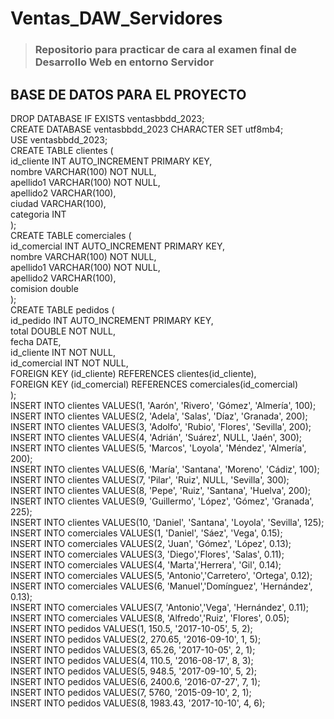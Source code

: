 # Ventas_DAW_Servidores
>### Repositorio para practicar de cara al examen final de Desarrollo Web en entorno Servidor
## BASE DE DATOS PARA EL PROYECTO


DROP DATABASE IF EXISTS ventasbbdd_2023;  
CREATE DATABASE ventasbbdd_2023 CHARACTER SET utf8mb4;  
USE ventasbbdd_2023;  
CREATE TABLE clientes (  
  id_cliente INT  AUTO_INCREMENT PRIMARY KEY,  
  nombre VARCHAR(100) NOT NULL,  
  apellido1 VARCHAR(100) NOT NULL,  
  apellido2 VARCHAR(100),  
  ciudad VARCHAR(100),  
  categoria INT   
);  
CREATE TABLE comerciales (  
  id_comercial INT  AUTO_INCREMENT PRIMARY KEY,  
  nombre VARCHAR(100) NOT NULL,  
  apellido1 VARCHAR(100) NOT NULL,  
  apellido2 VARCHAR(100),  
  comision double  
);  
CREATE TABLE pedidos (  
  id_pedido INT  AUTO_INCREMENT PRIMARY KEY,  
  total DOUBLE NOT NULL,  
  fecha DATE,  
  id_cliente INT  NOT NULL,   
  id_comercial INT  NOT NULL,  
  FOREIGN KEY (id_cliente) REFERENCES clientes(id_cliente),  
  FOREIGN KEY (id_comercial) REFERENCES comerciales(id_comercial)  
);  
INSERT INTO clientes VALUES(1, 'Aarón', 'Rivero', 'Gómez', 'Almería', 100);  
INSERT INTO clientes VALUES(2, 'Adela', 'Salas', 'Díaz', 'Granada', 200);  
INSERT INTO clientes VALUES(3, 'Adolfo', 'Rubio', 'Flores', 'Sevilla', 200);  
INSERT INTO clientes VALUES(4, 'Adrián', 'Suárez', NULL, 'Jaén', 300);  
INSERT INTO clientes VALUES(5, 'Marcos', 'Loyola', 'Méndez', 'Almería', 200);  
INSERT INTO clientes VALUES(6, 'María', 'Santana', 'Moreno', 'Cádiz', 100);  
INSERT INTO clientes VALUES(7, 'Pilar', 'Ruiz', NULL, 'Sevilla', 300);  
INSERT INTO clientes VALUES(8, 'Pepe', 'Ruiz', 'Santana', 'Huelva', 200);  
INSERT INTO clientes VALUES(9, 'Guillermo', 'López', 'Gómez', 'Granada', 225);  
INSERT INTO clientes VALUES(10, 'Daniel', 'Santana', 'Loyola', 'Sevilla', 125);  
INSERT INTO comerciales VALUES(1, 'Daniel', 'Sáez', 'Vega', 0.15);  
INSERT INTO comerciales VALUES(2, 'Juan', 'Gómez', 'López', 0.13);  
INSERT INTO comerciales VALUES(3, 'Diego','Flores', 'Salas', 0.11);  
INSERT INTO comerciales VALUES(4, 'Marta','Herrera', 'Gil', 0.14);  
INSERT INTO comerciales VALUES(5, 'Antonio','Carretero', 'Ortega', 0.12);  
INSERT INTO comerciales VALUES(6, 'Manuel','Domínguez', 'Hernández', 0.13);  
INSERT INTO comerciales VALUES(7, 'Antonio','Vega', 'Hernández', 0.11);  
INSERT INTO comerciales VALUES(8, 'Alfredo','Ruiz', 'Flores', 0.05);  
INSERT INTO pedidos VALUES(1, 150.5, '2017-10-05', 5, 2);  
INSERT INTO pedidos VALUES(2, 270.65, '2016-09-10', 1, 5);  
INSERT INTO pedidos VALUES(3, 65.26, '2017-10-05', 2, 1);  
INSERT INTO pedidos VALUES(4, 110.5, '2016-08-17', 8, 3);  
INSERT INTO pedidos VALUES(5, 948.5, '2017-09-10', 5, 2);  
INSERT INTO pedidos VALUES(6, 2400.6, '2016-07-27', 7, 1);  
INSERT INTO pedidos VALUES(7, 5760, '2015-09-10', 2, 1);  
INSERT INTO pedidos VALUES(8, 1983.43, '2017-10-10', 4, 6);  
